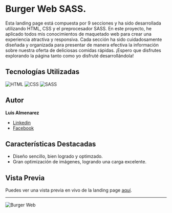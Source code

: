 # Burger Web SASS.
Esta landing page está compuesta por 9 secciones y ha sido desarrollada utilizando HTML, CSS y el preprocesador SASS. En este proyecto, he aplicado todos mis conocimientos de maquetado web para crear una experiencia atractiva y responsiva. Cada sección ha sido cuidadosamente diseñada y organizada para presentar de manera efectiva la información sobre nuestra oferta de deliciosas comidas rápidas. ¡Espero que disfrutes explorando la página tanto como yo disfruté desarrollándola!
## Tecnologías Utilizadas

![HTML](https://img.shields.io/badge/-HTML-ff4500?style=flat&logo=html5&logoColor=white)
![CSS](https://img.shields.io/badge/-CSS-2965f1?style=flat&logo=css3&logoColor=white)
![SASS](https://img.shields.io/badge/-SASS-ff69b4?style=flat&logo=sass&logoColor=white)

## Autor

**Luis Almenarez**

* [Linkedin](www.linkedin.com/in/luis-almenarez)
* [Facebook](https://web.facebook.com/Luis.Carlos.AlmenarezAP)

## Características Destacadas

- Diseño sencillo, bien logrado y optimzado.
- Gran optimización de imágenes, logrando una carga excelente.

## Vista Previa

Puedes ver una vista previa en vivo de la landing page [aquí](https://web-burger.netlify.app/).

<hr>

![Burger Web](https://github.com/Luis-Almenarez/Burger-Web-SASS/assets/125621759/23774915-d77f-46af-841a-26dd570d5bb7)

